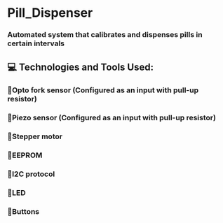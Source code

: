 # Pill_Dispenser
### Automated system that calibrates and dispenses pills in certain intervals
## 💻 Technologies and Tools Used:
### 💠Opto fork sensor (Configured as an input with pull-up resistor)
### 💠Piezo sensor (Configured as an input with pull-up resistor)
### 💠Stepper motor
### 💠EEPROM
### 💠I2C protocol
### 💠LED
### 💠Buttons

